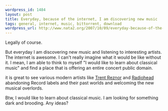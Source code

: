 ```yaml
--- 
wordpress_id: 1484
layout: post
title: Everyday, because of the internet, I am discovering new music
tags: general, internet, music, bittorrent, download
wordpress_url: http://www.nata2.org/2007/10/09/everyday-because-of-the-internet-i-am-discovering-new-music/
---
```

Legally of course.

But everyday I am discovering new music and listening to interesting artists. The internet is awesome. I can't really imagine what it would be like without it. I mean, I am able to think to myself "I would like to learn about classical music" and find a place that is offering an entire concert public domain.

it is great to see various modern artists like <a href="http://en.wikipedia.org/wiki/Trent_Reznor#Nine_Inch_Nails">Trent Reznor</a> and <a href="http://en.wikipedia.org/wiki/Radiohead">Radiohead</a> abandoning Record labels and their past worlds and welcoming the new musical overlords.

Btw, I would like to learn about classical music. I am looking for something dark and brooding. Any ideas?
